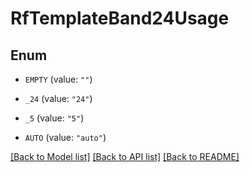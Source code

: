 # RfTemplateBand24Usage

## Enum


* `EMPTY` (value: `""`)

* `_24` (value: `"24"`)

* `_5` (value: `"5"`)

* `AUTO` (value: `"auto"`)


[[Back to Model list]](../README.md#documentation-for-models) [[Back to API list]](../README.md#documentation-for-api-endpoints) [[Back to README]](../README.md)


